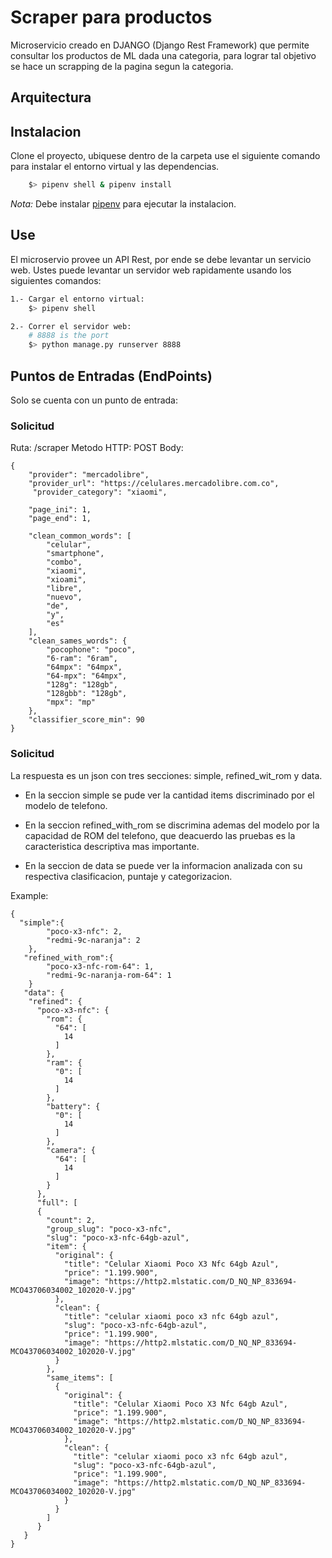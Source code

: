 # Scraper para productos

Microservicio creado en DJANGO (Django Rest Framework) que permite consultar los productos de ML dada una categoria, para lograr tal objetivo se hace un scrapping de la pagina segun la categoria.

## Arquitectura


## Instalacion

Clone el proyecto, ubiquese dentro de la carpeta use el siguiente comando para instalar el entorno virtual y las dependencias.

```bash
    $> pipenv shell & pipenv install
```

*Nota:* Debe instalar [pipenv](https://pypi.org/project/pipenv/) para ejecutar la instalacion.
## Use

El microservio provee un API Rest, por ende se debe levantar un servicio web. Ustes puede levantar un servidor web rapidamente usando los siguientes comandos: 

```bash
1.- Cargar el entorno virtual:
    $> pipenv shell

2.- Correr el servidor web:
    # 8888 is the port
    $> python manage.py runserver 8888
```

## Puntos de Entradas (EndPoints)

Solo se cuenta con un punto de entrada:

### Solicitud
Ruta: /scraper
Metodo HTTP: POST
Body:
```
{
    "provider": "mercadolibre",
    "provider_url": "https://celulares.mercadolibre.com.co",
     "provider_category": "xiaomi",
	
	"page_ini": 1,
	"page_end": 1,
	
    "clean_common_words": [
        "celular",
        "smartphone",
        "combo",
        "xiaomi",
        "xioami",
        "libre",
        "nuevo",
        "de",
        "y",
        "es"
    ],
    "clean_sames_words": {
        "pocophone": "poco",
        "6-ram": "6ram",
        "64mpx": "64mpx",
        "64-mpx": "64mpx",
        "128g": "128gb",
        "128gbb": "128gb",
        "mpx": "mp"
    },
    "classifier_score_min": 90
}
```

### Solicitud

La respuesta es un json con tres secciones: simple, refined_wit_rom y data.

- En la seccion simple se pude ver la cantidad items discriminado por el modelo de telefono.

- En la seccion refined_with_rom se discrimina ademas del modelo por la capacidad de ROM del telefono, que deacuerdo las pruebas es la caracteristica descriptiva mas importante.

- En la seccion de data se puede ver la informacion analizada con su respectiva clasificacion, puntaje y categorizacion.

Example:

```
{
  "simple":{
        "poco-x3-nfc": 2,
        "redmi-9c-naranja": 2
    },
   "refined_with_rom":{
        "poco-x3-nfc-rom-64": 1,
        "redmi-9c-naranja-rom-64": 1
    }
   "data": {
    "refined": {
      "poco-x3-nfc": {
        "rom": {
          "64": [
            14
          ]
        },
        "ram": {
          "0": [
            14
          ]
        },
        "battery": {
          "0": [
            14
          ]
        },
        "camera": {
          "64": [
            14
          ]
        }
      },
      "full": [
      {
        "count": 2,
        "group_slug": "poco-x3-nfc",
        "slug": "poco-x3-nfc-64gb-azul",
        "item": {
          "original": {
            "title": "Celular Xiaomi Poco X3 Nfc 64gb Azul",
            "price": "1.199.900",
            "image": "https://http2.mlstatic.com/D_NQ_NP_833694-MCO43706034002_102020-V.jpg"
          },
          "clean": {
            "title": "celular xiaomi poco x3 nfc 64gb azul",
            "slug": "poco-x3-nfc-64gb-azul",
            "price": "1.199.900",
            "image": "https://http2.mlstatic.com/D_NQ_NP_833694-MCO43706034002_102020-V.jpg"
          }
        },
        "same_items": [
          {
            "original": {
              "title": "Celular Xiaomi Poco X3 Nfc 64gb Azul",
              "price": "1.199.900",
              "image": "https://http2.mlstatic.com/D_NQ_NP_833694-MCO43706034002_102020-V.jpg"
            },
            "clean": {
              "title": "celular xiaomi poco x3 nfc 64gb azul",
              "slug": "poco-x3-nfc-64gb-azul",
              "price": "1.199.900",
              "image": "https://http2.mlstatic.com/D_NQ_NP_833694-MCO43706034002_102020-V.jpg"
            }
          }
        ]
      }
   }
}
```

